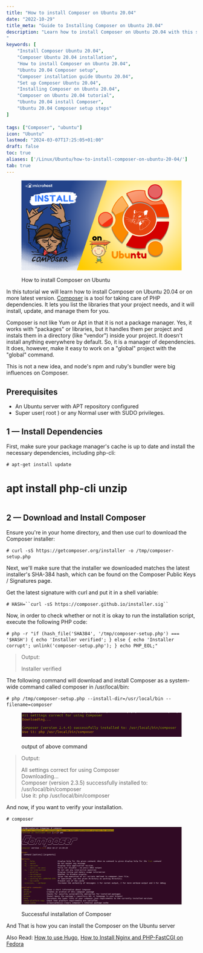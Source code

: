 ```yaml
---
title: "How to install Composer on Ubuntu 20.04"
date: "2022-10-29"
title_meta: "Guide to Installing Composer on Ubuntu 20.04"
description: "Learn how to install Composer on Ubuntu 20.04 with this step-by-step guide. Follow the detailed instructions to set up Composer on your Ubuntu 20.04 system smoothly and efficiently.
"
keywords: [
    "Install Composer Ubuntu 20.04",
    "Composer Ubuntu 20.04 installation",
    "How to install Composer on Ubuntu 20.04",
    "Ubuntu 20.04 Composer setup",
    "Composer installation guide Ubuntu 20.04",
    "Set up Composer Ubuntu 20.04",
    "Installing Composer on Ubuntu 20.04",
    "Composer on Ubuntu 20.04 tutorial",
    "Ubuntu 20.04 install Composer",
    "Ubuntu 20.04 Composer setup steps"
]

tags: ["Composer", "ubuntu"]
icon: "Ubuntu"
lastmod: "2024-03-07T17:25:05+01:00"
draft: false
toc: true
aliases: ['/Linux/Ubuntu/how-to-install-composer-on-ubuntu-20-04/']
tab: true
---
```


<figure>

![How to install Composer on Ubuntu](images/How-to-install-Composer-on-Ubuntu-1024x576.png)

<figcaption>

How to install Composer on Ubuntu

</figcaption>

</figure>

In this tutorial we will learn how to install Composer on Ubuntu 20.04 or on more latest version. [Composer](http://getcomposer.org) is a tool for taking care of PHP dependencies. It lets you list the libraries that your project needs, and it will install, update, and manage them for you.

Composer is not like Yum or Apt in that it is not a package manager. Yes, it works with "packages" or libraries, but it handles them per project and instals them in a directory (like "vendor") inside your project. It doesn't install anything everywhere by default. So, it is a manager of dependencies. It does, however, make it easy to work on a "global" project with the "global" command.

This is not a new idea, and node's npm and ruby's bundler were big influences on Composer.

## Prerequisites

- An Ubuntu server with APT repository configured
- Super user( root ) or any Normal user with SUDO privileges.

## 1 — Install Dependencies

First, make sure your package manager's cache is up to date and install the necessary dependencies, including php-cli:

```
# apt-get install update  
```
# apt install php-cli unzip 
```

```

## 2 — Download and Install Composer

Ensure you're in your home directory, and then use curl to download the Composer installer:

```
# curl -sS https://getcomposer.org/installer -o /tmp/composer-setup.php 
```

Next, we'll make sure that the installer we downloaded matches the latest installer's SHA-384 hash, which can be found on the Composer Public Keys / Signatures page.

Get the latest signature with curl and put it in a shell variable:

```
# HASH=``curl -sS https://composer.github.io/installer.sig`` 
```

Now, in order to check whether or not it is okay to run the installation script, execute the following PHP code:

```
# php -r "if (hash_file('SHA384', '/tmp/composer-setup.php') === '$HASH') { echo 'Installer verified'; } else { echo 'Installer corrupt'; unlink('composer-setup.php'); } echo PHP_EOL;" 
```

> Output:
> 
> Installer verified

The following command will download and install Composer as a system-wide command called composer in /usr/local/bin:

```
# php /tmp/composer-setup.php --install-dir=/usr/local/bin --filename=composer
```

<figure>

![output of above command](images/image-426.png)

<figcaption>

output of above command

</figcaption>

</figure>

> Output:
> 
> All settings correct for using Composer  
> Downloading…  
> Composer (version 2.3.5) successfully installed to: /usr/local/bin/composer  
> Use it: php /usr/local/bin/composer

And now, if you want to verify your installation.

```
# composer 
```

<figure>

![Successful installation of Composer](images/image-427-1024x497.png)

<figcaption>

Successful installation of Composer

</figcaption>

</figure>

And That is how you can install the Composer on the Ubuntu server

Also Read: [How to use Hugo](https://utho.com/docs/tutorial/how-to-use-hugo/), [How to Install Nginx and PHP-FastCGI on Fedora](https://utho.com/docs/tutorial/how-to-install-nginx-and-php-fastcgi-on-fedora/)
